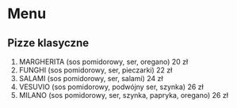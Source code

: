# Menu

## Pizze klasyczne 

1. MARGHERITA (sos pomidorowy, ser, oregano) 20 zł
2. FUNGHI (sos pomidorowy, ser, pieczarki) 22 zł
3. SALAMI (sos pomidorowy, ser, salami) 24 zł
4. VESUVIO (sos pomidorowy, podwójny ser, szynka) 26 zł
5. MILANO (sos pomidorowy, ser, szynka, papryka, oregano) 26 zł
